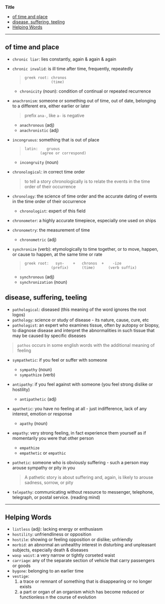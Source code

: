 **Title**

- [of time and place](#of-time-and-place)
- [disease, suffering, teeling](#disease-suffering-teeling)
- [Helping Words](#helping-words)

---

## of time and place

- `chronic liar`: lies constantly, again & again & again
- `chronic invalid`: is ill time after time, frequently, repeatedly

  > ```
  > greek root: chronos
  >             (time)
  > ```

  - `chronicity` (noun): condition of continual or repeated recurrence

- `anachronism`: someone or something out of time, out of date, belonging to a different era, either earlier or later

  > prefix `ana-`, like `a-` is negative

  - `anachronous` (adj)
  - `anachronistic` (adj)

- `incongruous`: something that is out of place

  > ```
  > latin:    gruous
  >        (agree or correspond)
  > ```

  - `incongruity` (noun)

- `chronological`: in correct time order

  > to tell a story chronologically is to relate the events in the time order of their occurrence

- `chronology`: the science of time order and the accurate dating of events in the time order of their occurrence

  - `chronologist`: expert of this field

- `chronometer`: a highly accurate timepiece, especially one used on ships
- `chronometry`: the measurement of time

  - `chronometric` (adj)

- `synchronize` (verb): etymologically to time together, or to move, happen, or cause to happen, at the same time or rate

  > ```
  > greek root:   syn-    +   chronos  +    -ize
  >             (prefix)      (time)      (verb suffix)
  > ```

  - `synchronous` (adj)
  - `synchronization` (noun)

## disease, suffering, teeling

- `pathological`: diseased (this meaning of the word ignores the root logos)
- `pathology`: science or study of disease - its nature, cause, cure, etc
- `pathologist`: an expert who examines tissue, often by autopsy or biopsy, to diagnose disease and interpret the abnormalities in such tissue that may be caused by specific diseases

> `pathos` occurs in some english words with the additional meaning of feeling

- `sympathetic`: if you feel or suffer with someone

  - `sympathy` (noun)
  - `sympathize` (verb)

- `antipathy`: if you feel against with someone (you feel strong dislike or hostility)

  - `antipathetic` (adj)

- `apathetic`: you have no feeling at all - just indifference, lack of any interest, emotion or response

  - `apathy` (noun)

- `empathy`: very strong feeling, in fact experience them yourself as if momentarily you were that other person

  - `empathize`
  - `empathetic` or `empathic`

- `pathetic`: someone who is obviously suffering - such a person may arouse sympathy or pity in you

  > A pathetic story is about suffering and, again, is likely to arouse sadness, sorrow, or pity

- `telepathy`: communicating without resource to messenger, telephone, telegraph, or postal service. (reading mind)

---

## Helping Words

- `listless` (adj): lacking energy or enthusiasm
- `hostility`: unfriendliness or opposition
- `hostile`: showing or feeling opposition or dislike; unfriendly
- `morbid`: an abnormal an unhealthy interest in disturbing and unpleasant subjects, especially death & diseases
- `wasp waist`: a very narrow or tightly corseted waist
- `carriage`: any of the separate section of vehicle that carry passengers or goods
- `bygone`: belonging to an earlier time
- `vestige`:
  1. a trace or remnant of something that is disappearing or no longer exists
  2. a part or organ of an organism which has become reduced or functionless n the course of evolution
